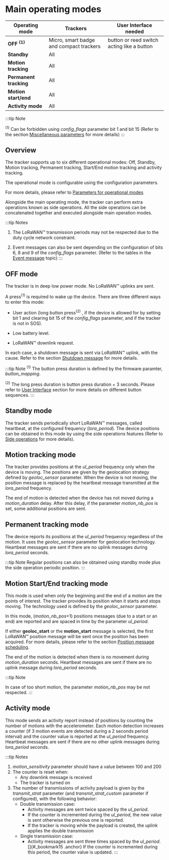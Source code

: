 # Main operating modes

|  Operating mode |     Trackers|User Interface needed|
|----------------------|-----------------|-------------------------|
|**OFF <sup>(1)</sup>**   |Micro, smart badge and compact trackers|button or reed switch acting like a button|
|**Standby**  |   All|                                             |
|**Motion tracking**  |     All|                                   |
|**Permanent tracking**|     All|								   |
|**Motion start/end**|     All|									   |
|**Activity mode**  |     All|							 	 	   |

:::tip Note

 <sup>(1)</sup> Can be forbidden using *config_flags* parameter bit 1 and bit 15
 (Refer to the section [Miscellaneous parameters](/AbeewayRefGuide/downlink-messages/parameters-configuration/#miscellaneous-parameters) for more details)
 :::

## Overview

 The tracker supports up to six different operational modes: Off,
 Standby, Motion tracking, Permanent tracking, Start/End motion tracking and
 activity tracking.

 The operational mode is configurable using the configuration
 parameters.

 For more details, please refer to [Parameters for operational modes](/AbeewayRefGuide/downlink-messages/parameters-configuration/#parameters-for-operational-modes)

 Alongside the main operating mode, the tracker can perform extra
 operations known as side operations. All the side operations can be
 concatenated together and executed alongside main operation modes.

:::tip Notes

1.  The LoRaWAN™ transmission periods may not be respected due to the duty cycle network constraint.

2.  Event messages can also be sent depending on the configuration of bits 6, 8 and 9 of the *config_flags* parameter. (Refer to the tables in the [Event message](/AbeewayRefGuide/uplink-messages/event/readme.md) topic)
:::

## OFF mode

The tracker is in deep low power mode. No LoRaWAN™ uplinks are sent.

A press<sup>(1)</sup> is required to wake up the device. There are three different ways to enter this mode:

-   User action (long button press<sup>(2)</sup> , if the device is allowed for by setting bit 1 and clearing bit 15 of the *config_flags* parameter, and if the tracker is not in SOS).

-   Low battery level.

-   LoRaWAN™ downlink request.

In each case, a shutdown message is sent via LoRaWAN™ uplink, with the
cause. Refer to the section [Shutdown message](/AbeewayRefGuide/uplink-messages/shutdown/readme.md) for more details.

:::tip Note
<sup>(1)</sup> The button press duration is defined by the firmware paramter, *button_mapping*.

<sup>(2)</sup> The long press duration is button press duration + 3 seconds. Please refer to [User Interface](/AbeewayRefGuide/functioning/user-interfaces) section for more details on different button sequences.
:::

## Standby mode

The tracker sends periodically short LoRaWAN™ messages, called heartbeat, at the configured frequency (*lora_period*). The device positions can be obtained in this mode by using the side operations features (Refer to [Side operations](/AbeewayRefGuide/functioning/side-operations/readme.md) for more details).

## Motion tracking mode

The tracker provides positions at the *ul_period* frequency only when the device is moving. The positions are given by the geolocation strategy defined by *geoloc_sensor* parameter.
When the device is not moving, the position message is replaced by the heartbeat message transmitted at the *lora_period* frequency.

The end of motion is detected when the device has not moved during a *motion_duration* delay. After this delay, if the parameter *motion_nb_pos* is set, some additional positions are sent.

## Permanent tracking mode

The device reports its positions at the *ul_period* frequency regardless of the motion. It uses the *geoloc_sensor* parameter for geolocation technology. Heartbeat messages are sent if there are no uplink messages during *lora_period* seconds.

:::tip Note
Regular positions can also be obtained using standby mode plus the side operation periodic position.
:::

## Motion Start/End tracking mode

This mode is used when only the beginning and the end of a motion are the points of interest. The tracker provides its position when it starts and stops moving. The technology used is defined by the *geoloc_sensor* parameter.

In this mode, (*motion_nb_pos*+1) positions messages (due to a start or an end) are reported and are spaced in time by the parameter *ul_period*.

If either **geoloc_start** or the **motion_start** message is selected, the first LoRaWAN™ position message will be sent once the position has been acquired. For more details, please refer to the section [Position message scheduling](/AbeewayRefGuide/geolocation-strategy-modes/geolocation-technology/readme.md).

The end of the motion is detected when there is no movement during *motion_duration* seconds. Heartbeat messages are sent if there are no uplink message during *lora_period* seconds.

:::tip Note

In case of too short motion, the parameter *motion_nb_pos* may be not respected.
:::

## Activity mode

This mode sends an activity report instead of positions by counting the number of motions with the accelerometer.
Each motion detection increases a counter (if 3 motion events are detected during a 2 seconds period interval) and the counter value is reported at the *ul_period* frequency.
Heartbeat messages are sent if there are no other uplink messages during *lora_period* seconds.

:::tip Notes

1.  *motion_sensitivity* parameter should have a value between 100 and 200 
2.  The counter is reset when:
    -   Any downlink message is received
    -   The tracker is turned on
3.  The number of transmissions of activity payload is given by the
    *transmit_strat* parameter (and *transmit_strat_custom* parameter if configured), with the following behavior:
	-   Double transmission case:
    	-   Activity messages are sent twice spaced by the *ul_period*.
    	-   If the counter is incremented during the *ul_period*, the new value is sent otherwise the previous one is reported.
    	-   If the tracker is moving while the payload is created, the uplink applies the double transmission
	-   Single transmission case:
    	-   Activity messages are sent three times spaced by the *ul_period*.[]{#_bookmark15 .anchor} If the counter is incremented during this period, the counter value is updated.
:::